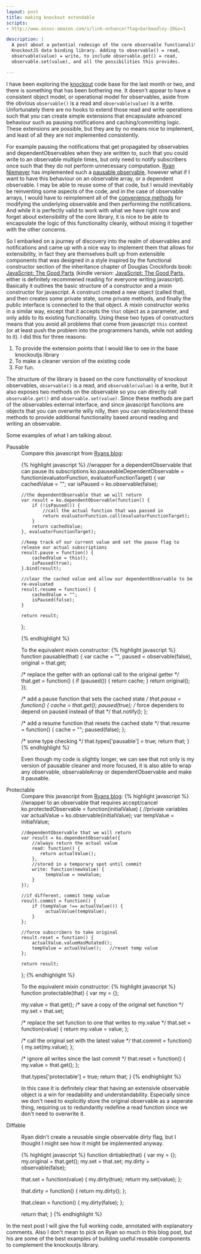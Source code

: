 ```yaml
---
layout: post
title: making knockout extendable
scripts:
- http://www.assoc-amazon.com/s/link-enhancer?tag=barkmadley-20&o=1

description: |
  A post about a potential redesign of the core observable functionality of the
  KnockoutJS data binding library. Adding to observable() = read,
  observable(value) = write, to include observable.get() = read,
  observable.set(value), and all the possibilities this provides.

---
```


I have been exploring the [knockout][] code base for the last month or two, and
there is something that has been bothering me. It doesn't appear to have a
consistent object model, or operational model for observables, aside from the
obvious `observable()` is a read and `observable(value)` is a write.
Unfortunately there are no hooks to extend those read and write operations such
that you can create simple extensions that encapsulate advanced behaviour such
as pausing notifications and caching/committing logic. These extensions are
possible, but they are by no means nice to implement, and least of all they are
not implemented consistently.

[knockout]: http://knockoutjs.com/

For example pausing the notifications that get propagated by observables and
dependentObservables when they are written to, such that you could write to an
observable multiple times, but only need to notify subscribers once such that
they do not perform unnecessary computation. [Ryan Niemeyer][] has implemented
such a [pausable observable][], however what if I want to have this behaviour on an
observable array, or a dependent observable. I may be able to reuse some of that
code, but I would inevitably be reinventing some aspects of the code, and in
the case of observable arrays, I would have to reimplement all of the
[convenience methods][] for modifying the underlying observable and then performing
the notifications. And while it is perfectly valid to work with what we have
right now and forget about extensibility of the core library, it is nice to be
able to encapsulate the logic of this functionality cleanly, without mixing it
together with the other concerns.

[Ryan Niemeyer]: http://knockmeout.net/
[pausable observable]: http://www.knockmeout.net/2011/04/pausing-notifications-in-knockoutjs.html
[convenience methods]: https://github.com/SteveSanderson/knockout/blob/master/src/subscribables/observableArray.js#L10

So I embarked on a journey of discovery into the realm of observables and
notifications and came up with a nice way to implement them that allows for
extensibility, in fact they are themselves built up from extensible components
that was designed in a style inspired by the functional constructor section of
the inheritance chapter of Douglas Crockfords book: <a href="http://www.amazon.com/gp/product/0596517742/ref=as_li_tf_tl?ie=UTF8&tag=barkmadley-20&linkCode=as2&camp=217145&creative=399381&creativeASIN=0596517742">JavaScript: The Good Parts</a><img src="http://www.assoc-amazon.com/e/ir?t=barkmadley-20&l=as2&o=1&a=0596517742&camp=217145&creative=399381" width="1" height="1" border="0" alt="" style="border:none !important; margin:0px !important;" />
(kindle version: <a href="http://www.amazon.com/gp/product/B0026OR2ZY/ref=as_li_tf_tl?ie=UTF8&tag=barkmadley-20&linkCode=as2&camp=217145&creative=399373&creativeASIN=B0026OR2ZY">JavaScript: The Good Parts</a><img src="http://www.assoc-amazon.com/e/ir?t=barkmadley-20&l=as2&o=1&a=B0026OR2ZY&camp=217145&creative=399373" width="1" height="1" border="0" alt="" style="border:none !important; margin:0px !important;" />,
either is definitely recommened reading for everyone writing javascript).
Basically it outlines the basic structure of a constructor and a mixin
constructor for javascript. A construct created a new object (called that), and
then creates some private state, some private methods, and finally the public
interface is connected to the that object. A mixin constructor works in a
similar way, except that it accepts the `that` object as a parameter, and only
adds to its existing functionality. Using these two types of constructors means
that you avoid all problems that come from javascript `this` context (or at least push
the problem into the programmers hands, while not adding to it).
I did this for three reasons:

1. To provide the extension points that I would like to see in the base
   knockoutjs library
2. To make a cleaner version of the existing code
3. For fun.

The structure of the library is based on the core functionality of knockout
observables, `observable()` is a read, and `observable(value)` is a write, but
it also exposes two methods on the observable so you can directly call
`observable.get()` and `observable.set(value)`. Since these methods are part of the
observables external interface, and since javascript functions are objects that
you can overwrite willy nilly, then you can replace/extend these methods to
provide additional functionality based around reading and writing an observable.

Some examples of what I am talking about.

<dl>
<dt class="bigger">Pausable</dt>
<dd>

<div class="left half">
Compare this javascript from <a href="http://www.knockmeout.net/2011/04/pausing-notifications-in-knockoutjs.html">Ryans
blog</a>:

{% highlight javascript %}
//wrapper for a dependentObservable that can pause its subscriptions 
ko.pauseableDependentObservable = function(evaluatorFunction, evaluatorFunctionTarget) {
    var cachedValue = "";
    var isPaused = ko.observable(false);

    //the dependentObservable that we will return
    var result = ko.dependentObservable(function() {
        if (!isPaused()) {
            //call the actual function that was passed in
            return evaluatorFunction.call(evaluatorFunctionTarget);
        }
        return cachedValue;
    }, evaluatorFunctionTarget);

    //keep track of our current value and set the pause flag to release our actual subscriptions
    result.pause = function() {
        cachedValue = this();
        isPaused(true);
    }.bind(result);

    //clear the cached value and allow our dependentObservable to be re-evaluated
    result.resume = function() {
        cachedValue = "";
        isPaused(false);
    }

    return result;
};

{% endhighlight %}
</div>
<div class="right half">
To the equivalent mixin constructor:
{% highlight javascript %}
function pausable(that) {
  var cache = "",
      paused = observable(false),
      original = that.get;

  /* replace the getter with an optional call to the original getter */
  that.get = function() {
    if (paused()) {
      return cache;
    }
    return original();
  });

  /* add a pause function that sets the cached state */
  that.pause = function() {
    cache = that.get();
    paused(true);
    /* force dependers to depend on paused instead of that */
    that.notify();
  };

  /* add a resume function that resets the cached state */
  that.resume = function() {
    cache = "";
    paused(false);
  };

  /* some type checking */
  that.types['pausable'] = true;
  return that;
}
{% endhighlight %}
</div>

<div class="clearfix"></div>

<p>
Even though my code is slightly longer, we can see that not only is my version of pausable cleaner and more focused, it
is also able to wrap any observable, observableArray or dependentObservable and
make it pausable.
</p>

</dd>
<dt class="bigger">Protectable</dt>
<dd>

<div class="left half">
Compare this javascript from <a href="http://www.knockmeout.net/2011/03/guard-your-model-accept-or-cancel-edits.html">Ryans
blog</a>:
{% highlight javascript %}
//wrapper to an observable that requires accept/cancel
ko.protectedObservable = function(initialValue) {
    //private variables
    var actualValue = ko.observable(initialValue);
    var tempValue = initialValue;

    //dependentObservable that we will return
    var result = ko.dependentObservable({
        //always return the actual value
        read: function() {
           return actualValue();
        },
        //stored in a temporary spot until commit
        write: function(newValue) {
             tempValue = newValue;
        }
    });

    //if different, commit temp value
    result.commit = function() {
        if (tempValue !== actualValue()) {
             actualValue(tempValue);
        }
    };

    //force subscribers to take original
    result.reset = function() {
        actualValue.valueHasMutated();
        tempValue = actualValue();   //reset temp value
    };

    return result;
};
{% endhighlight %}
</div>
<div class="right half">
To the equivalent mixin constructor:
{% highlight javascript %}
function protectable(that) {
  var my = {};

  my.value = that.get();
  /* save a copy of the original set function */
  my.set   = that.set;

  /* replace the set function to one that writes to my.value */
  that.set = function(value) {
    return my.value = value;
  };

  /* call the original set with the latest value */
  that.commit = function() {
    my.set(my.value);
  };

  /* ignore all writes since the last commit */
  that.reset  = function() {
    my.value = that.get();
  };

  that.types['protectable'] = true;
  return that;
}
{% endhighlight %}
</div>

<div class="clearfix"></div>

<p>
In this case it is definitely clear that having an extensivle observable object
is a win for readability and understandability. Especially since we don't need
to explicitly store the original observable as a seperate thing, requiring us to
redundantly redefine a read function since we don't need to overwrite it.
</p>

</dd>
<dt class="bigger">Diffable</dt>
<dd>

<p>
Ryan didn't create a reusable single observable dirty flag, but I thought I
might see how it might be implemented anyway.
</p>

{% highlight javascript %}
function dirtiable(that) {
  var my = {};
  my.original = that.get();
  my.set = that.set;
  my.dirty = observable(false);

  that.set = function(value) {
    my.dirty(true);
    return my.set(value);
  };

  that.dirty = function() {
    return my.dirty();
  };

  that.clean = function() {
    my.dirty(false);
  };

  return that;
}
{% endhighlight %}


</dd>
</dl>

In the next post I will give the full working code, annotated with explanatory
comments. Also I don't mean to pick on Ryan so much in this blog post, but his
are some of the best examples of building useful reusable components to
complement the knockoutjs library.


